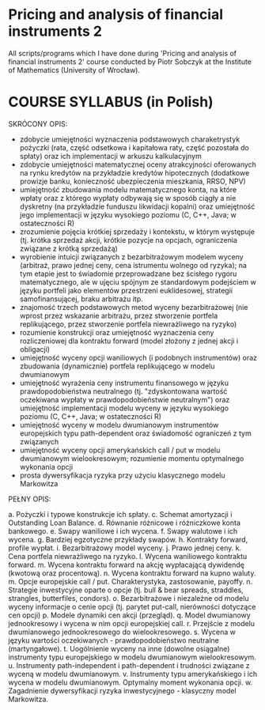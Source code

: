 Pricing and analysis of financial instruments 2
=====

All scripts/programs which I have done during 'Pricing and analysis of financial instruments 2' course conducted by Piotr Sobczyk at the Institute of Mathematics (University of Wrocław). 

COURSE SYLLABUS  (in Polish)
===============
SKRÓCONY OPIS:

- zdobycie umiejętności wyznaczenia podstawowych charaketrystyk pożyczki (rata, część odsetkowa i kapitałowa raty, część pozostała do spłaty) oraz ich implementacji w arkuszu kalkulacyjnym
- zdobycie umiejętności matematycznej oceny atrakcyjności oferowanych na rynku kredytów na przykładzie kredytów hipotecznych (dodatkowe prowizje banku, konieczność ubezpieczenia mieszkania, RRSO, NPV)
- umiejętność zbudowania modelu matematycznego konta, na które wpłaty oraz z którego wypłaty odbywają się w sposób ciągły a nie dyskretny (na przykładzie funduszu likwidacji kopalni) oraz umiejętność jego implementacji w języku wysokiego poziomu (C, C++, Java; w ostateczności R)
- zrozumienie pojęcia krótkiej sprzedaży i kontekstu, w którym występuje (tj. krótka sprzedaż akcji, krótkie pozycje na opcjach, ograniczenia związane z krótką sprzedażą)
- wyrobienie intuicji związanych z bezarbitrażowym modelem wyceny (arbitraż, prawo jednej ceny, cena istrumentu wolnego od ryzyka); na tym etapie jest to świadomie przeprowadzane bez ścisłego rygoru matematycznego, ale w ujęciu spójnym ze standardowym podejściem w języku portfeli jako elementów przestrzeni euklidesowej, strategii samofinansującej, braku arbitrażu itp.
- znajomość trzech podstawowych metod wyceny bezarbitrażowej (nie wprost przez wskazanie arbitrażu, przez stworzenie portfela replikującego, przez stworzenie portfela niewrażliwego na ryzyko)
- rozumienie konstrukcji oraz umiejętność wyznaczenia ceny rozliczeniowej dla kontraktu forward (model złożony z jednej akcji i obligacji)
- umiejętność wyceny opcji waniliowych (i podobnych instrumentów) oraz zbudowania (dynamicznie) portfela replikującego w modelu dwumianowym
- umiejętność wyrażenia ceny instrumentu finansowego w języku prawdopodobieństwa neutralnego (tj. "zdyskontowana wartość oczekiwana wypłaty w prawdopodobieństwie neutralnym") oraz umiejętność implementacji modelu wyceny w języku wysokiego poziomu (C, C++, Java; w ostateczności R)
- umiejętność wyceny w modelu dwumianowym instrumentów europejskich typu path-dependent oraz świadomość ograniczeń z tym związanych
- umiejętność wyceny opcji amerykańskich call / put w modelu dwumianowym wielookresowym; rozumienie momentu optymalnego wykonania opcji
- prosta dywersyfikacja ryzyka przy użyciu klasycznego modelu Markowitza

PEŁNY OPIS:

a. Pożyczki i typowe konstrukcje ich spłaty.
c. Schemat amortyzacji i Outstanding Loan Balance.
d. Równanie różnicowe i różniczkowe konta bankowego.
e. Swapy waniliowe i ich wycena.
f. Swapy walutowe i ich wycena.
g. Bardziej egzotyczne przykłady swapów.
h. Kontrakty forward, profile wypłat.
i. Bezarbitrażowy model wyceny.
j. Prawo jednej ceny.
k. Cena portfela niewrażliwego na ryzyko.
l. Wycena waniliowego kontraktu forward.
m. Wycena kontraktu forward na akcję wypłacającą dywidendę (kwotową oraz procentową).
n. Wycena kontraktu forward na kupno waluty.
m. Opcje europejskie call / put. Charakterystyka, zastosowanie, payoffy.
n. Strategie inwestycyjne oparte o opcje (tj. bull & bear spreads, straddles, strangles, butterfiles, condors).
o. Bezarbitrażowe i niezależne od modelu wyceny informacje o cenie opcji (tj. parytet put-call, nierówności dotyczące cen opcji)
p. Modele dynamiki cen akcji (przegląd).
q. Model dwumianowy jednookresowy i wycena w nim opcji europejskiej call.
r. Przejście z modelu dwumianowego jednookresowego do wielookresowego.
s. Wycena w języku wartości oczekiwanych - prawdopodobieństwo neutralne (martyngałowe).
t. Uogólnienie wyceny na inne (dowolne osiągalne) instrumenty typu europejskiego w modelu dwumianowym wielookresowym.
u. Instrumenty path-independent i path-dependent i trudności związane z wyceną w modelu dwumianowym.
v. Instrumenty typu amerykańskiego i ich wycena w modelu dwumianowym. Optymalny moment wykonania opcji.
w. Zagadnienie dywersyfikacji ryzyka inwestycyjnego - klasyczny model Markowitza.